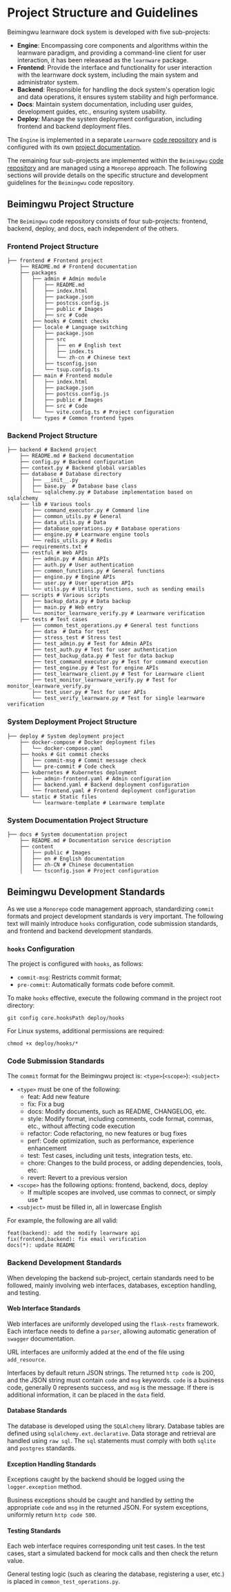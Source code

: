 # Project Structure and Guidelines

Beimingwu learnware dock system is developed with five sub-projects:
- **Engine**: Encompassing core components and algorithms within the learnware paradigm, and providing a command-line client for user interaction, it has been releasead as the `learnware` package.
- **Frontend**: Provide the interface and functionality for user interaction with the learnware dock system, including the main system and administrator system.
- **Backend**: Responsible for handling the dock system's operation logic and data operations, it ensures system stability and high performance.
- **Docs**: Maintain system documentation, including user guides, development guides, etc., ensuring system usability.
- **Deploy**: Manage the system deployment configuration, including frontend and backend deployment files.

The `Engine` is implemented in a separate `Learnware` [code repository](https://github.com/Learnware-LAMDA/Learnware) and is configured with its own [project documentation](https://learnware.readthedocs.io/en/latest/).

The remaining four sub-projects are implemented within the `Beimingwu` [code repository](https://github.com/Learnware-LAMDA/Beimingwu) and are managed using a `Monorepo` approach. The following sections will provide details on the specific structure and development guidelines for the `Beimingwu` code repository.

## Beimingwu Project Structure

The `Beimingwu` code repository consists of four sub-projects: frontend, backend, deploy, and docs, each independent of the others.

### Frontend Project Structure
```shell
├── frontend # Frontend project
    ├── README.md # Frontend documentation
    ├── packages 
    │   ├── admin # Admin module
    │   │   ├── README.md
    │   │   ├── index.html
    │   │   ├── package.json
    │   │   ├── postcss.config.js
    │   │   ├── public # Images
    │   │   ├── src # Code
    │   ├── hooks # Commit checks
    │   ├── locale # Language switching 
    │   │   ├── package.json
    │   │   ├── src
    │   │   │   ├── en # English text
    │   │   │   ├── index.ts
    │   │   │   └── zh-cn # Chinese text
    │   │   ├── tsconfig.json
    │   │   └── tsup.config.ts
    │   ├── main # Frontend module
    │   │   ├── index.html
    │   │   ├── package.json
    │   │   ├── postcss.config.js
    │   │   ├── public # Images
    │   │   ├── src # Code
    │   │   └── vite.config.ts # Project configuration
    │   └── types # Common frontend types
```

### Backend Project Structure

```shell
├── backend # Backend project
    ├── README.md # Backend documentation
    ├── config.py # Backend configuration
    ├── context.py # Backend global variables
    ├── database # Database directory
    │   ├── __init__.py
    │   ├── base.py  # Database base class
    │   └── sqlalchemy.py # Database implementation based on sqlalchemy
    ├── lib # Various tools
    │   ├── command_executor.py # Command line
    │   ├── common_utils.py # General
    │   ├── data_utils.py # Data
    │   ├── database_operations.py # Database operations
    │   ├── engine.py # Learnware engine tools
    │   └── redis_utils.py # Redis
    ├── requirements.txt # 
    ├── restful # Web APIs
    │   ├── admin.py # Admin APIs
    │   ├── auth.py # User authentication
    │   ├── common_functions.py # General functions
    │   ├── engine.py # Engine APIs
    │   ├── user.py # User operation APIs
    │   └── utils.py # Utility functions, such as sending emails
    ├── scripts # Various scripts
    │   ├── backup_data.py # Data backup
    │   ├── main.py # Web entry
    │   └── monitor_learnware_verify.py # Learnware verification
    ├── tests # Test cases
        ├── common_test_operations.py # General test functions
        ├── data  # Data for test
        ├── stress_test # Stress test
        ├── test_admin.py # Test for Admin APIs
        ├── test_auth.py # Test for user authentication
        ├── test_backup_data.py # Test for data backup
        ├── test_command_executor.py # Test for command execution
        ├── test_engine.py # Test for engine APIs
        ├── test_learnware_client.py # Test for Learnware client
        ├── test_monitor_learnware_verify.py # Test for monitor_learnware_verify.py
        ├── test_user.py # Test for user APIs
        └── test_verify_learnware.py # Test for single learnware verification
```

### System Deployment Project Structure

```shell
├── deploy # System deployment project
    ├── docker-compose # Docker deployment files
    │   └── docker-compose.yaml
    ├── hooks # Git commit checks
    │   ├── commit-msg # Commit message check
    │   └── pre-commit # Code check
    ├── kubernetes # Kubernetes deployment 
    │   ├── admin-frontend.yaml # Admin configuration
    │   ├── backend.yaml # Backend deployment configuration
    │   └── frontend.yaml # Frontend deployment configuration
    └── static # Static files
        └── learnware-template # Learnware template
```

### System Documentation Project Structure

```shell
├── docs # System documentation project
    ├── README.md # Documentation service description
    ├── content 
    │   ├── public # Images
    │   ├── en # English documentation
    │   ├── zh-CN # Chinese documentation
    │   └── tsconfig.json # Project configuration
```

## Beimingwu Development Standards

As we use a `Monorepo` code management approach, standardizing `commit` formats and project development standards is very important. The following text will mainly introduce `hooks` configuration, code submission standards, and frontend and backend development standards.

### `hooks` Configuration

The project is configured with `hooks`, as follows:
- `commit-msg`: Restricts commit format;
- `pre-commit`: Automatically formats code before commit.

To make `hooks` effective, execute the following command in the project root directory:
```shell
git config core.hooksPath deploy/hooks
```
For Linux systems, additional permissions are required:
```shell
chmod +x deploy/hooks/*
```

### Code Submission Standards

The `commit` format for the Beimingwu project is: `<type>`(`<scope>`): `<subject>`
- `<type>` must be one of the following:
    - feat: Add new feature
    - fix: Fix a bug
    - docs: Modify documents, such as README, CHANGELOG, etc.
    - style: Modify format, including comments, code format, commas, etc., without affecting code execution
    - refactor: Code refactoring, no new features or bug fixes
    - perf: Code optimization, such as performance, experience enhancement
    - test: Test cases, including unit tests, integration tests, etc.
    - chore: Changes to the build process, or adding dependencies, tools, etc.
    - revert: Revert to a previous version
- `<scope>` has the following options: frontend, backend, docs, deploy
    - If multiple scopes are involved, use commas to connect, or simply use *
- `<subject>` must be filled in, all in lowercase English

For example, the following are all valid:
```shell
feat(backend): add the modify learnware api
fix(frontend,backend): fix email verification
docs(*): update README
```

### Backend Development Standards

When developing the backend sub-project, certain standards need to be followed, mainly involving web interfaces, databases, exception handling, and testing.

#### Web Interface Standards

Web interfaces are uniformly developed using the `flask-restx` framework. Each interface needs to define a `parser`, allowing automatic generation of `swagger` documentation.

URL interfaces are uniformly added at the end of the file using `add_resource`.

Interfaces by default return JSON strings. The returned `http code` is 200, and the JSON string must contain `code` and `msg` keywords. `code` is a business code, generally 0 represents success, and `msg` is the message. If there is additional information, it can be placed in the `data` field.

#### Database Standards

The database is developed using the `SQLAlchemy` library. Database tables are defined using `sqlalchemy.ext.declarative`. Data storage and retrieval are handled using `raw sql`. The `sql` statements must comply with both `sqlite` and `postgres` standards.

#### Exception Handling Standards

Exceptions caught by the backend should be logged using the `logger.exception` method.

Business exceptions should be caught and handled by setting the appropriate `code` and `msg` in the returned JSON. For system exceptions, uniformly return `http code 500`.

#### Testing Standards

Each web interface requires corresponding unit test cases. In the test cases, start a simulated backend for mock calls and then check the return value.

General testing logic (such as clearing the database, registering a user, etc.) is placed in `common_test_operations.py`.